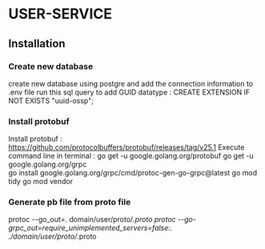# USER-SERVICE

## Installation
### Create new database
create new database using postgre and add the connection information to .env file
run this sql query to add GUID datatype : CREATE EXTENSION IF NOT EXISTS "uuid-ossp";

### Install protobuf
Install protobuf : https://github.com/protocolbuffers/protobuf/releases/tag/v25.1
Execute command line in terminal :
go get -u google.golang.org/protobuf
go get -u google.golang.org/grpc       
go install google.golang.org/grpc/cmd/protoc-gen-go-grpc@latest
go mod tidy
go mod vendor

### Generate pb file from proto file
protoc --go_out=. domain/user/proto/*.proto
protoc --go-grpc_out=require_unimplemented_servers=false:. ./domain/user/proto/*.proto